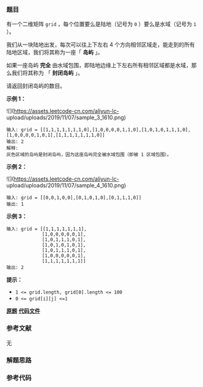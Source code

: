 ### 题目
有一个二维矩阵 `grid` ，每个位置要么是陆地（记号为 `0` ）要么是水域（记号为 `1` ）。

我们从一块陆地出发，每次可以往上下左右 4 个方向相邻区域走，能走到的所有陆地区域，我们将其称为一座「 **岛屿** 」。

如果一座岛屿  **完全**  由水域包围，即陆地边缘上下左右所有相邻区域都是水域，那么我们将其称为 「 **封闭岛屿** 」。

请返回封闭岛屿的数目。



**示例 1：**

![](https://assets.leetcode-cn.com/aliyun-lc-
upload/uploads/2019/11/07/sample_3_1610.png)

    
    
    输入: grid = [[1,1,1,1,1,1,1,0],[1,0,0,0,0,1,1,0],[1,0,1,0,1,1,1,0],[1,0,0,0,0,1,0,1],[1,1,1,1,1,1,1,0]]
    输出: 2
    解释:
    灰色区域的岛屿是封闭岛屿，因为这座岛屿完全被水域包围（即被 1 区域包围）。

**示例 2：**

![](https://assets.leetcode-cn.com/aliyun-lc-
upload/uploads/2019/11/07/sample_4_1610.png)

    
    
    输入: grid = [[0,0,1,0,0],[0,1,0,1,0],[0,1,1,1,0]]
    输出: 1
    

**示例 3：**

    
    
    输入: grid = [[1,1,1,1,1,1,1],
                 [1,0,0,0,0,0,1],
                 [1,0,1,1,1,0,1],
                 [1,0,1,0,1,0,1],
                 [1,0,1,1,1,0,1],
                 [1,0,0,0,0,0,1],
                 [1,1,1,1,1,1,1]]
    输出: 2
    



**提示：**

  * `1 <= grid.length, grid[0].length <= 100`
  * `0 <= grid[i][j] <=1`

 **[原题](https://leetcode-cn.com/problems/number-of-closed-islands/)**    **[代码文件]()**


### 参考文献
无

### 解题思路




### 参考代码

```go


```




